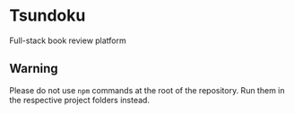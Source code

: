 # Tsundoku

Full-stack book review platform

## Warning

Please do not use `npm` commands at the root of the repository. Run them in the respective project folders instead.
